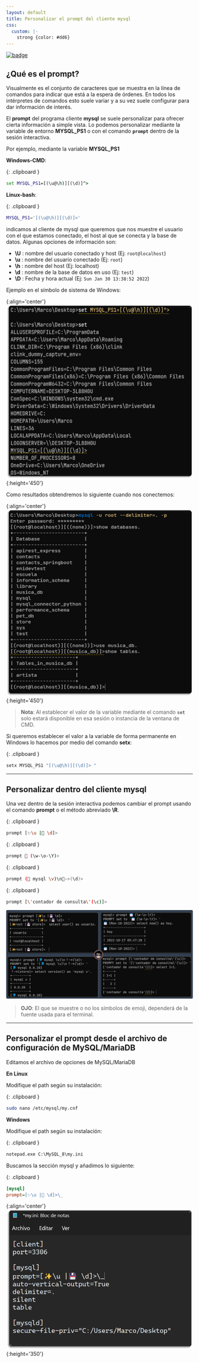```yaml
---
layout: default
title: Personalizar el prompt del cliente mysql
css:
  custom: |-
    strong {color: #dd6}
---
```


[comment]: <> (Author: Marco Contreras Herrera)
[comment]: <> (Email: enidev911@gmail.com)

[![badge](https://img.shields.io/badge/mysql-%23000.svg?logo=mysql&logoColor=white)](../)


## ¿Qué es el prompt?

Visualmente es el conjunto de caracteres que se muestra en la línea de comandos para indicar que está a la espera de órdenes. En todos los intérpretes de comandos esto suele variar y a su vez suele configurar para dar información de interés.

El **prompt** del programa cliente **mysql** se suele personalizar para ofrecer cierta información a simple vista. Lo podemos personalizar mediante la variable de entorno **MYSQL_PS1** o con el comando **`prompt`** dentro de la sesión interactiva. 


Por ejemplo, mediante la variable **MYSQL_PS1** 

**Windows-CMD**:  

{: .clipboard }
```bat
set MYSQL_PS1=[(\u@\h)][(\d)]^> 
```

**Linux-bash**:

{: .clipboard }
```bash
MYSQL_PS1='[(\u@\h)][(\d)]>' 
```

indicamos al cliente de mysql que queremos que nos muestre el usuario con el que estamos conectado, el host al que se conecta y la base de datos. Algunas opciones de información son:

- **\\U** : nombre del usuario conectado y host (Ej: `root@localhost`)
- **\\u** : nombre del usuario conectado (Ej: `root`)
- **\\h** : nombre del host (Ej: localhost)
- **\\d** : nombre de la base de datos en uso (Ej: `test`)
- **\\D** : Fecha y hora actual (Ej: `Sun Jan 30 13:38:52 2022`)

Ejemplo en el símbolo de sistema de Windows:

{:align='center'}
![img set variables](assets/01.png){:height='450'}

Como resultados obtendremos lo siguiente cuando nos conectemos:  

{:align='center'}
![img - mysql prompt](assets/02.png){:height='450'}

>**Nota**: Al establecer el valor de la variable mediante el comando **`set`** solo estará disponible en esa sesión o instancia de la ventana de CMD.  


Si queremos establecer el valor a la variable de forma permanente en Windows lo hacemos por medio del comando **setx**:  

{: .clipboard }
```bat
setx MYSQL_PS1 "[(\u@\h)][(\d)]> "
```

---

## Personalizar dentro del cliente mysql

Una vez dentro de la sesión interactiva podemos cambiar el prompt usando el comando **prompt** o el método abreviado **\R**.  


{: .clipboard }
```bash
prompt [✨\u |💾 \d]> 
```

{: .clipboard }
```bash
prompt 📅 (\w-\o-\Y)> 
```

{: .clipboard }
```bash
prompt (🐬 mysql \v)\n🔌->(\d)>
```

{: .clipboard }
```bash
prompt [\'contador de consulta\'(\c)]> 
```

![img - set prompt](assets/04.png)

> **OJO**: El que se muestre o no los símbolos de emoji, dependerá de la fuente usada para el terminal.

---

<a name="personalizar-desde-archivo"></a>
## Personalizar el prompt desde el archivo de configuración de MySQL/MariaDB

Editamos el archivo de opciones de MySQL/MariaDB

**En Linux** 

Modifique el path según su instalación:

{: .clipboard }
```bash
sudo nano /etc/mysql/my.cnf
```

**Windows**

Modifique el path según su instalación:

{: .clipboard }
```cmd
notepad.exe C:\MySQL_8\my.ini
```

Buscamos la sección mysql y añadimos lo siguiente:  

{: .clipboard }
```ini
[mysql]
prompt=[✨\u |💾 \d]>\_
```

{:align='center'}
![img - set archivo de opciones](assets/03.png){:height='350'}




